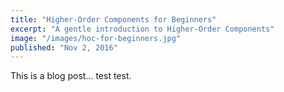```yaml
---
title: "Higher-Order Components for Beginners"
excerpt: "A gentle introduction to Higher-Order Components"
image: "/images/hoc-for-beginners.jpg"
published: "Nov 2, 2016"
---
```


This is a blog post… test test.
